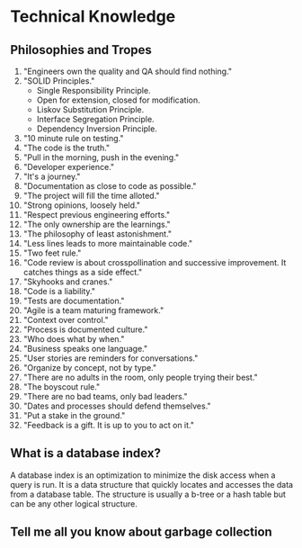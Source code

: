 # Technical Knowledge

## Philosophies and Tropes
1. "Engineers own the quality and QA should find nothing."
2. "SOLID Principles."
    - Single Responsibility Principle.
    - Open for extension, closed for modification.
    - Liskov Substitution Principle.
    - Interface Segregation Principle.
    - Dependency Inversion Principle.
3. "10 minute rule on testing."
4. "The code is the truth."
5. "Pull in the morning, push in the evening."
6. "Developer experience."
7. "It's a journey."
8. "Documentation as close to code as possible."
9. "The project will fill the time alloted."
10. "Strong opinions, loosely held."
11. "Respect previous engineering efforts."
12. "The only ownership are the learnings."
13. "The philosophy of least astonishment."
14. "Less lines leads to more maintainable code."
15. "Two feet rule."
16. "Code review is about crosspollination and successive improvement. It catches things as a side effect."
17. "Skyhooks and cranes."
18. "Code is a liability."
19. "Tests are documentation."
20. "Agile is a team maturing framework."
21. "Context over control."
22. "Process is documented culture."
23. "Who does what by when."
24. "Business speaks one language."
25. "User stories are reminders for conversations."
26. "Organize by concept, not by type."
27. "There are no adults in the room, only people trying their best."
28. "The boyscout rule."
29. "There are no bad teams, only bad leaders."
30. "Dates and processes should defend themselves."
31. "Put a stake in the ground."
32. "Feedback is a gift. It is up to you to act on it."

## What is a database index?

A database index is an optimization to minimize the disk access when a query is run. It is a data structure that quickly locates and accesses the data from a database table. The structure is usually a b-tree or a hash table but can be any other logical structure.

## Tell me all you know about garbage collection
